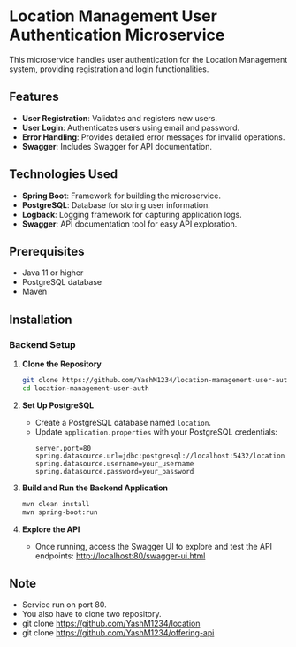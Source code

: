# Location Management User Authentication Microservice

This microservice handles user authentication for the Location Management system, providing registration and login functionalities.

## Features

- **User Registration**: Validates and registers new users.
- **User Login**: Authenticates users using email and password.
- **Error Handling**: Provides detailed error messages for invalid operations.
- **Swagger**: Includes Swagger for API documentation.

## Technologies Used

- **Spring Boot**: Framework for building the microservice.
- **PostgreSQL**: Database for storing user information.
- **Logback**: Logging framework for capturing application logs.
- **Swagger**: API documentation tool for easy API exploration.

## Prerequisites

- Java 11 or higher
- PostgreSQL database
- Maven

## Installation

### Backend Setup

1. **Clone the Repository**
    ```bash
    git clone https://github.com/YashM1234/location-management-user-auth
    cd location-management-user-auth
    ```

2. **Set Up PostgreSQL**
    - Create a PostgreSQL database named `location`.
    - Update `application.properties` with your PostgreSQL credentials:
      ```properties
      server.port=80
      spring.datasource.url=jdbc:postgresql://localhost:5432/location
      spring.datasource.username=your_username
      spring.datasource.password=your_password
      ```

3. **Build and Run the Backend Application**
    ```bash
    mvn clean install
    mvn spring-boot:run
    ```
4. **Explore the API**
    - Once running, access the Swagger UI to explore and test the API endpoints:
      [http://localhost:80/swagger-ui.html](http://localhost:80/swagger-ui.html)
      
## Note

- Service run on port 80.
- You also have to clone two repository.
- git clone https://github.com/YashM1234/location
- git clone https://github.com/YashM1234/offering-api

